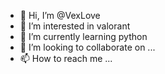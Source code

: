 - 👋 Hi, I’m @VexLove
- 👀 I’m interested in valorant
- 🌱 I’m currently learning python
- 💞️ I’m looking to collaborate on ...
- 📫 How to reach me ...

<!---
VexLove/VexLove is a ✨ special ✨ repository because its `README.md` (this file) appears on your GitHub profile.
You can click the Preview link to take a look at your changes.
--->
